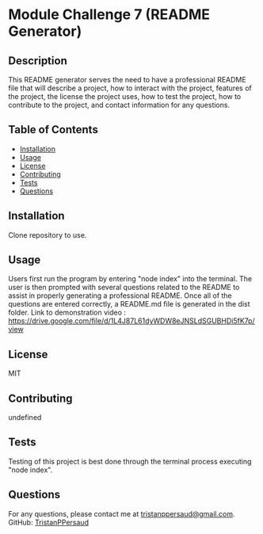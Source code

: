 # Module Challenge 7 (README Generator)

## Description
This README generator serves the need to have a professional README file that will describe a project, how to interact with the project, features of the project, the license the project uses, how to test the project, how to contribute to the project, and contact information for any questions.

## Table of Contents
- [Installation](#installation)
- [Usage](#usage)
- [License](#license)
- [Contributing](#contributing)
- [Tests](#tests)
- [Questions](#questions)

## Installation
Clone repository to use.

## Usage
Users first run the program by entering "node index" into the terminal. The user is then prompted with several questions related to the README to assist in properly generating a professional README. Once all of the questions are entered correctly, a README.md file is generated in the dist folder. Link to demonstration video : https://drive.google.com/file/d/1L4J87L61dyWDW8eJNSLdSGUBHDi5fK7p/view

## License
MIT

## Contributing
undefined

## Tests
Testing of this project is best done through the terminal process executing "node index".

## Questions
For any questions, please contact me at [tristanppersaud@gmail.com](mailto:tristanppersaud@gmail.com).
GitHub: [TristanPPersaud](https://github.com/TristanPPersaud)
